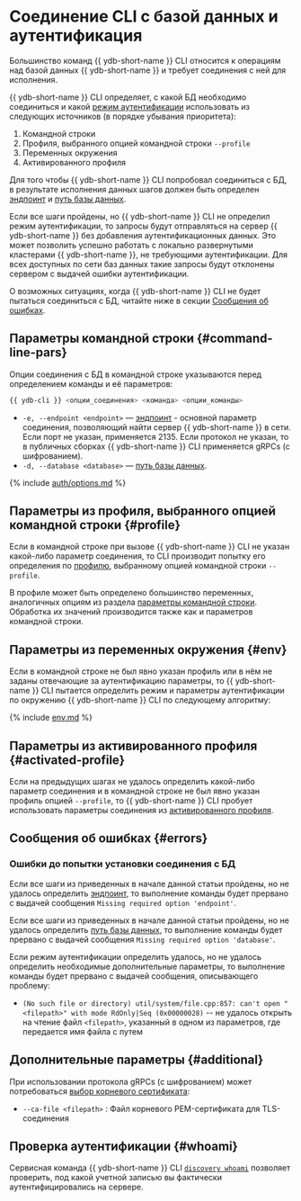 # Соединение CLI с базой данных и аутентификация

Большинство команд {{ ydb-short-name }} CLI относится к операциям над базой данных {{ ydb-short-name }} и требует соединения с ней для исполнения.

{{ ydb-short-name }} CLI определяет, с какой БД необходимо соединиться и какой [режим аутентификации](../../../concepts/auth.md) использовать из следующих источников (в порядке убывания приоритета):

1. Командной строки
2. Профиля, выбранного опцией командной строки `--profile`
3. Переменных окружения
4. Активированного профиля

Для того чтобы {{ ydb-short-name }} CLI попробовал соединиться с БД, в результате исполнения данных шагов должен быть определен [эндпоинт](../../../concepts/connect.md#endpoint) и [путь базы данных](../../../concepts/connect.md#database).

Если все шаги пройдены, но {{ ydb-short-name }} CLI не определил режим аутентификации, то запросы будут отправляться на сервер {{ ydb-short-name }} без добавления аутентификационных данных. Это может позволить успешно работать с локально развернутыми кластерами {{ ydb-short-name }}, не требующими аутентификации. Для всех доступных по сети баз данных такие запросы будут отклонены сервером с выдачей ошибки аутентификации.

О возможных ситуациях, когда {{ ydb-short-name }} CLI не будет пытаться соединиться с БД, читайте ниже в секции [Сообщения об ошибках](#errors).

## Параметры командной строки {#command-line-pars}

Опции соединения c БД в командной строке указываются перед определением команды и её параметров:

``` bash
{{ ydb-cli }} <опции_соединения> <команда> <опции_команды>
```

- `-e, --endpoint <endpoint>` — [эндпоинт](../../../concepts/connect.md#endpoint) - основной параметр соединения, позволяющий найти сервер {{ ydb-short-name }} в сети. Если порт не указан, применяется 2135. Если протокол не указан, то в публичных сборках {{ ydb-short-name }} CLI применяется gRPCs (с шифрованием).
- `-d, --database <database>` — [путь базы данных](../../../concepts/connect.md#database).

{% include [auth/options.md](auth/options.md) %}

## Параметры из профиля, выбранного опцией командной строки {#profile}

Если в командной строке при вызове {{ ydb-short-name }} CLI не указан какой-либо параметр соединения, то CLI производит попытку его определения по [профилю](../profile/index.md), выбранному опцией командной строки `--profile`.

В профиле может быть определено большинство переменных, аналогичных опциям из раздела [параметры командной строки](#command-line-pars). Обработка их значений производится также как и параметров командной строки.

## Параметры из переменных окружения {#env}

Если в командной строке не был явно указан профиль или в нём не заданы отвечающие за аутентификацию параметры, то {{ ydb-short-name }} CLI пытается определить режим и параметры аутентификации по окружению {{ ydb-short-name }} CLI по следующему алгоритму:

{% include [env.md](auth/env.md) %}

## Параметры из активированного профиля {#activated-profile}

Если на предыдущих шагах не удалось определить какой-либо параметр соединения и в командной строке не был явно указан профиль опцией `--profile`, то {{ ydb-short-name }} CLI пробует использовать параметры соединения из [активированного профиля](../profile/activate.md).

## Сообщения об ошибках {#errors}

### Ошибки до попытки установки соединения с БД

Если все шаги из приведенных в начале данной статьи пройдены, но не удалось определить [эндпоинт](../../../concepts/connect.md#endpoint), то выполнение команды будет прервано с выдачей сообщения `Missing required option 'endpoint'`.

Если все шаги из приведенных в начале данной статьи пройдены, но не удалось определить [путь базы данных](../../../concepts/connect.md#database), то выполнение команды будет прервано с выдачей сообщения `Missing required option 'database'`.

Если режим аутентификации определить удалось, но не удалось определить необходимые дополнительные параметры, то выполнение команды будет прервано с выдачей сообщения, описывающего проблему:

- `(No such file or directory) util/system/file.cpp:857: can't open "<filepath>" with mode RdOnly|Seq (0x00000028)` -- не удалось открыть на чтение файл `<filepath>`, указанный в одном из параметров, где передается имя файла с путем

## Дополнительные параметры {#additional}

При использовании протокола gRPCs (с шифрованием) может потребоваться [выбор корневого сертификата](../../../concepts/connect.md#tls-cert):

- `--ca-file <filepath>` : Файл корневого PEM-сертификата для TLS-соединения

## Проверка аутентификации {#whoami}

Сервисная команда {{ ydb-short-name }} CLI [`discovery whoami`](../commands/discovery-whoami.md) позволяет проверить, под какой учетной записью вы фактически аутентифицировались на сервере.
